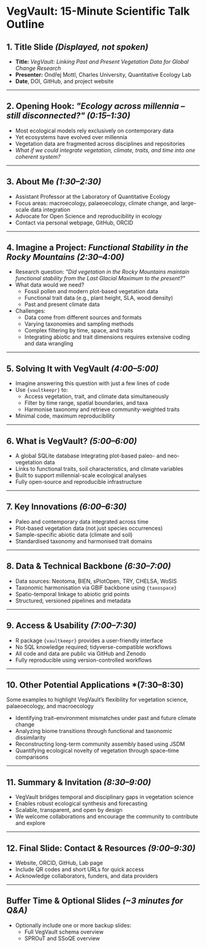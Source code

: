 # **VegVault: 15-Minute Scientific Talk Outline**

## 1. Title Slide *(Displayed, not spoken)*

- **Title:** *VegVault: Linking Past and Present Vegetation Data for Global Change Research*
- **Presenter:** Ondřej Mottl, Charles University, Quantitative Ecology Lab
- **Date**, DOI, GitHub, and project website

---

## 2. Opening Hook: *"Ecology across millennia – still disconnected?"* *(0:15–1:30)*

- Most ecological models rely exclusively on contemporary data
- Yet ecosystems have evolved over millennia
- Vegetation data are fragmented across disciplines and repositories
- *What if we could integrate vegetation, climate, traits, and time into one coherent system?*

---

## 3. About Me *(1:30–2:30)*

- Assistant Professor at the Laboratory of Quantitative Ecology
- Focus areas: macroecology, palaeoecology, climate change, and large-scale data integration
- Advocate for Open Science and reproducibility in ecology
- Contact via personal webpage, GitHub, ORCID

---

## 4. Imagine a Project: *Functional Stability in the Rocky Mountains* *(2:30–4:00)*

- Research question: *"Did vegetation in the Rocky Mountains maintain functional stability from the Last Glacial Maximum to the present?"*
- What data would we need?
  - Fossil pollen and modern plot-based vegetation data
  - Functional trait data (e.g., plant height, SLA, wood density)
  - Past and present climate data
- Challenges:
  - Data come from different sources and formats
  - Varying taxonomies and sampling methods
  - Complex filtering by time, space, and traits
  - Integrating abiotic and trait dimensions requires extensive coding and data wrangling

---

## 5. Solving It with VegVault *(4:00–5:00)*

- Imagine answering this question with just a few lines of code
- Use `{vaultkeepr}` to:
  - Access vegetation, trait, and climate data simultaneously
  - Filter by time range, spatial boundaries, and taxa
  - Harmonise taxonomy and retrieve community-weighted traits
- Minimal code, maximum reproducibility

---

## 6. What is VegVault? *(5:00–6:00)*

- A global SQLite database integrating plot-based paleo- and neo-vegetation data
- Links to functional traits, soil characteristics, and climate variables
- Built to support millennial-scale ecological analyses
- Fully open-source and reproducible infrastructure

---

## 7. Key Innovations *(6:00–6:30)*

- Paleo and contemporary data integrated across time
- Plot-based vegetation data (not just species occurrences)
- Sample-specific abiotic data (climate and soil)
- Standardised taxonomy and harmonised trait domains

---

## 8. Data & Technical Backbone *(6:30–7:00)*

- Data sources: Neotoma, BIEN, sPlotOpen, TRY, CHELSA, WoSIS
- Taxonomic harmonisation via GBIF backbone using `{taxospace}`
- Spatio-temporal linkage to abiotic grid points
- Structured, versioned pipelines and metadata

---

## 9. Access & Usability *(7:00–7:30)*

- R package `{vaultkeepr}` provides a user-friendly interface
- No SQL knowledge required; tidyverse-compatible workflows
- All code and data are public via GitHub and Zenodo
- Fully reproducible using version-controlled workflows

---

## 10. Other Potential Applications *(7:30–8:30)

Some examples to highlight VegVault’s flexibility for vegetation science, palaeoecology, and macroecology

- Identifying trait–environment mismatches under past and future climate change
- Analyzing biome transitions through functional and taxonomic dissimilarity
- Reconstructing long-term community assembly based using JSDM
- Quantifying ecological novelty of vegetation through space–time comparisons

---

## 11. Summary & Invitation *(8:30–9:00)*

- VegVault bridges temporal and disciplinary gaps in vegetation science
- Enables robust ecological synthesis and forecasting
- Scalable, transparent, and open by design
- We welcome collaborations and encourage the community to contribute and explore

---

## 12. Final Slide: Contact & Resources *(9:00–9:30)*

- Website, ORCID, GitHub, Lab page
- Include QR codes and short URLs for quick access
- Acknowledge collaborators, funders, and data providers

---

## Buffer Time & Optional Slides *(~3 minutes for Q&A)*

- Optionally include one or more backup slides:
  - Full VegVault schema overview
  - SPROuT and SSoQE overview

